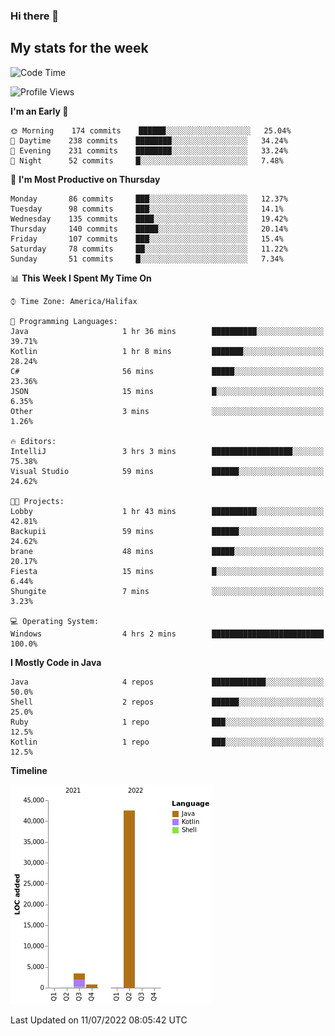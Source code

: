 ### Hi there 👋

## My stats for the week
<!--START_SECTION:waka-->
![Code Time](http://img.shields.io/badge/Code%20Time-305%20hrs%2023%20mins-blue)

![Profile Views](http://img.shields.io/badge/Profile%20Views-0-blue)

**I'm an Early 🐤** 

```text
🌞 Morning    174 commits    ██████░░░░░░░░░░░░░░░░░░░   25.04% 
🌆 Daytime    238 commits    ████████░░░░░░░░░░░░░░░░░   34.24% 
🌃 Evening    231 commits    ████████░░░░░░░░░░░░░░░░░   33.24% 
🌙 Night      52 commits     █░░░░░░░░░░░░░░░░░░░░░░░░   7.48%

```
📅 **I'm Most Productive on Thursday** 

```text
Monday       86 commits     ███░░░░░░░░░░░░░░░░░░░░░░   12.37% 
Tuesday      98 commits     ███░░░░░░░░░░░░░░░░░░░░░░   14.1% 
Wednesday    135 commits    ████░░░░░░░░░░░░░░░░░░░░░   19.42% 
Thursday     140 commits    █████░░░░░░░░░░░░░░░░░░░░   20.14% 
Friday       107 commits    ███░░░░░░░░░░░░░░░░░░░░░░   15.4% 
Saturday     78 commits     ██░░░░░░░░░░░░░░░░░░░░░░░   11.22% 
Sunday       51 commits     █░░░░░░░░░░░░░░░░░░░░░░░░   7.34%

```


📊 **This Week I Spent My Time On** 

```text
⌚︎ Time Zone: America/Halifax

💬 Programming Languages: 
Java                     1 hr 36 mins        ██████████░░░░░░░░░░░░░░░   39.71% 
Kotlin                   1 hr 8 mins         ███████░░░░░░░░░░░░░░░░░░   28.24% 
C#                       56 mins             █████░░░░░░░░░░░░░░░░░░░░   23.36% 
JSON                     15 mins             █░░░░░░░░░░░░░░░░░░░░░░░░   6.35% 
Other                    3 mins              ░░░░░░░░░░░░░░░░░░░░░░░░░   1.26%

🔥 Editors: 
IntelliJ                 3 hrs 3 mins        ██████████████████░░░░░░░   75.38% 
Visual Studio            59 mins             ██████░░░░░░░░░░░░░░░░░░░   24.62%

🐱‍💻 Projects: 
Lobby                    1 hr 43 mins        ██████████░░░░░░░░░░░░░░░   42.81% 
Backupii                 59 mins             ██████░░░░░░░░░░░░░░░░░░░   24.62% 
brane                    48 mins             █████░░░░░░░░░░░░░░░░░░░░   20.17% 
Fiesta                   15 mins             █░░░░░░░░░░░░░░░░░░░░░░░░   6.44% 
Shungite                 7 mins              ░░░░░░░░░░░░░░░░░░░░░░░░░   3.23%

💻 Operating System: 
Windows                  4 hrs 2 mins        █████████████████████████   100.0%

```

**I Mostly Code in Java** 

```text
Java                     4 repos             ████████████░░░░░░░░░░░░░   50.0% 
Shell                    2 repos             ██████░░░░░░░░░░░░░░░░░░░   25.0% 
Ruby                     1 repo              ███░░░░░░░░░░░░░░░░░░░░░░   12.5% 
Kotlin                   1 repo              ███░░░░░░░░░░░░░░░░░░░░░░   12.5%

```


**Timeline**

![Chart not found](https://raw.githubusercontent.com/lyndseyy/lyndseyy/main/charts/bar_graph.png) 


 Last Updated on 11/07/2022 08:05:42 UTC
<!--END_SECTION:waka-->